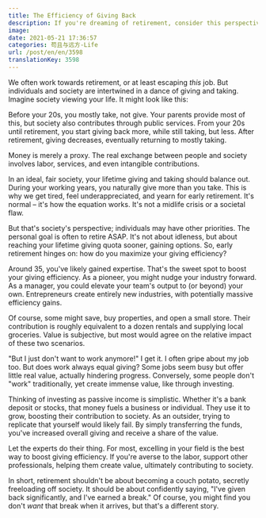 ```yaml
---
title: The Efficiency of Giving Back
description: If you're dreaming of retirement, consider this perspective.
image: 
date: 2021-05-21 17:36:57
categories: 苟且与远方-Life
url: /post/en/en/3598
translationKey: 3598
---
```


We often work towards retirement, or at least escaping *this* job. But individuals and society are intertwined in a dance of giving and taking. Imagine society viewing your life. It might look like this:

Before your 20s, you mostly take, not give. Your parents provide most of this, but society also contributes through public services. From your 20s until retirement, you start giving back more, while still taking, but less. After retirement, giving decreases, eventually returning to mostly taking.

Money is merely a proxy. The real exchange between people and society involves labor, services, and even intangible contributions.

In an ideal, fair society, your lifetime giving and taking should balance out. During your working years, you naturally give more than you take. This is why we get tired, feel underappreciated, and yearn for early retirement. It's normal – it's how the equation works. It's not a midlife crisis or a societal flaw.

But that's society's perspective; individuals may have other priorities. The personal goal is often to retire ASAP. It's not about idleness, but about reaching your lifetime giving quota sooner, gaining options. So, early retirement hinges on: how do you maximize your giving efficiency?

Around 35, you've likely gained expertise. That's the sweet spot to boost your giving efficiency. As a pioneer, you might nudge your industry forward. As a manager, you could elevate your team's output to (or beyond) your own. Entrepreneurs create entirely new industries, with potentially massive efficiency gains.

Of course, some might save, buy properties, and open a small store. Their contribution is roughly equivalent to a dozen rentals and supplying local groceries. Value is subjective, but most would agree on the relative impact of these two scenarios.

"But I just don't want to work anymore!" I get it. I often gripe about my job too. But does work always equal giving? Some jobs seem busy but offer little real value, actually hindering progress. Conversely, some people don't "work" traditionally, yet create immense value, like through investing.

Thinking of investing as passive income is simplistic. Whether it's a bank deposit or stocks, that money fuels a business or individual. They use it to grow, boosting their contribution to society. As an outsider, trying to replicate that yourself would likely fail. By simply transferring the funds, you've increased overall giving and receive a share of the value.

Let the experts do their thing. For most, excelling in your field is the best way to boost giving efficiency. If you're averse to the labor, support other professionals, helping them create value, ultimately contributing to society.

In short, retirement shouldn't be about becoming a couch potato, secretly freeloading off society. It should be about confidently saying, "I've given back significantly, and I've earned a break." Of course, you might find you don't *want* that break when it arrives, but that's a different story.